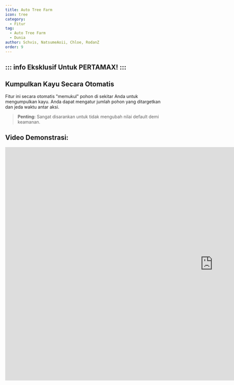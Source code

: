 ```yaml
---
title: Auto Tree Farm
icon: tree
category:
  - Fitur
tag:
  - Auto Tree Farm
  - Dunia
author: Schvis, NatsumeAoii, Chloe, RodanZ
order: 9
---
```

::: info Eksklusif Untuk PERTAMAX!
:::
---
## Kumpulkan Kayu Secara Otomatis

Fitur ini secara otomatis "memukul" pohon di sekitar Anda untuk mengumpulkan kayu. Anda dapat mengatur jumlah pohon yang ditargetkan dan jeda waktu antar aksi.

> **Penting:** Sangat disarankan untuk tidak mengubah nilai default demi keamanan.

## Video Demonstrasi:

<div class="iframe-container"><iframe width="1328" height="747" src="https://www.youtube.com/embed/v95_NOxc4do?list=PL5eI1Tb64p56g27qfYk7VuFTz4FK6YrKa" title="Korepi - Auto Tree Farm" frameborder="0" allow="accelerometer; autoplay; clipboard-write; encrypted-media; gyroscope; picture-in-picture; web-share" referrerpolicy="strict-origin-when-cross-origin" allowfullscreen></iframe></div>